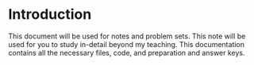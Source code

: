 # Introduction

This document will be used for notes and problem sets. This note will be used for you to study in-detail beyond my teaching. This documentation contains all the necessary files, code, and preparation and answer keys.
